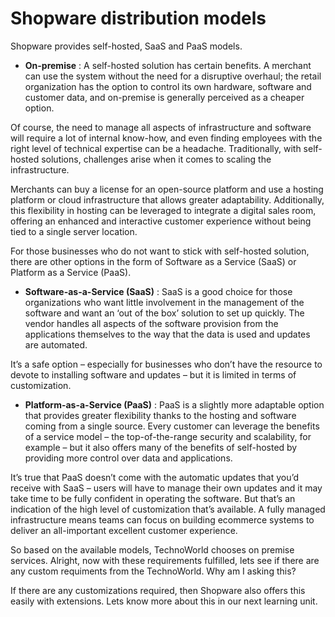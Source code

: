 # Shopware distribution models

Shopware provides self-hosted, SaaS and PaaS models.

- **On-premise** : A self-hosted solution has certain benefits. A merchant can use the system without the need for a disruptive overhaul; the retail organization has the option to control its own hardware, software and customer data, and on-premise is generally perceived as a cheaper option.  

Of course, the need to manage all aspects of infrastructure and software will require a lot of internal know-how, and even finding employees with the right level of technical expertise can be a headache. Traditionally, with self-hosted solutions, challenges arise when it comes to scaling the infrastructure. 

Merchants can buy a license for an open-source platform and use a hosting platform or cloud infrastructure that allows greater adaptability. Additionally, this flexibility in hosting can be leveraged to integrate a digital sales room, offering an enhanced and interactive customer experience without being tied to a single server location.   

For those businesses who do not want to stick with self-hosted solution, there are other options in the form of Software as a Service (SaaS) or Platform as a Service (PaaS).

- **Software-as-a-Service (SaaS)** : SaaS is a good choice for those organizations who want little involvement in the management of the software and want an ‘out of the box’ solution to set up quickly. The vendor handles all aspects of the software provision from the applications themselves to the way that the data is used and updates are automated.

It’s a safe option – especially for businesses who don’t have the resource to devote to installing software and updates – but it is limited in terms of customization.

- **Platform-as-a-Service (PaaS)** : PaaS is a slightly more adaptable option that provides greater flexibility thanks to the hosting and software coming from a single source. Every customer can leverage the benefits of a service model – the top-of-the-range security and scalability, for example – but it also offers many of the benefits of self-hosted by providing more control over data and applications.  

It’s true that PaaS doesn’t come with the automatic updates that you’d receive with SaaS – users will have to manage their own updates and it may take time to be fully confident in operating the software. But that’s an indication of the high level of customization that’s available. A fully managed infrastructure means teams can focus on building ecommerce systems to deliver an all-important excellent customer experience. 


So based on the available models, TechnoWorld chooses on premise services. Alright, now with these requirements fulfilled, lets see if there are any custom requiments from the TechnoWorld. Why am I asking this?

If there are any customizations required, then Shopware also offers this easily with extensions. Lets know more about this in our next learning unit.